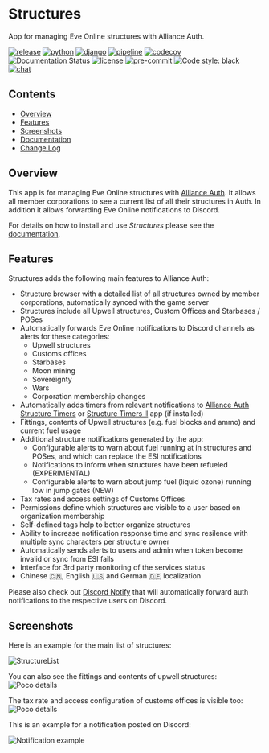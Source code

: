 # Structures

App for managing Eve Online structures with Alliance Auth.

[![release](https://img.shields.io/pypi/v/aa-structures?label=release)](https://pypi.org/project/aa-structures/)
[![python](https://img.shields.io/pypi/pyversions/aa-structures)](https://pypi.org/project/aa-structures/)
[![django](https://img.shields.io/pypi/djversions/aa-structures?label=django)](https://pypi.org/project/aa-structures/)
[![pipeline](https://gitlab.com/ErikKalkoken/aa-structures/badges/master/pipeline.svg)](https://gitlab.com/ErikKalkoken/aa-structures/-/pipelines)
[![codecov](https://codecov.io/gl/ErikKalkoken/aa-structures/branch/master/graph/badge.svg?token=wq6yixsYRE)](https://codecov.io/gl/ErikKalkoken/aa-structures)
[![Documentation Status](https://readthedocs.org/projects/aa-structures/badge/?version=latest)](https://aa-structures.readthedocs.io/en/latest/?badge=latest)
[![license](https://img.shields.io/badge/license-MIT-green)](https://gitlab.com/ErikKalkoken/aa-structures/-/blob/master/LICENSE)
[![pre-commit](https://img.shields.io/badge/pre--commit-enabled-brightgreen?logo=pre-commit&logoColor=white)](https://github.com/pre-commit/pre-commit)
[![Code style: black](https://img.shields.io/badge/code%20style-black-000000.svg)](https://github.com/psf/black)
[![chat](https://img.shields.io/discord/790364535294132234)](https://discord.gg/zmh52wnfvM)

## Contents

- [Overview](#overview)
- [Features](#features)
- [Screenshots](#screenshots)
- [Documentation](https://aa-structures.readthedocs.io/en/latest/)
- [Change Log](CHANGELOG.md)

## Overview

This app is for managing Eve Online structures with [Alliance Auth](https://gitlab.com/allianceauth/allianceauth). It allows all member corporations to see a current list of all their structures in Auth. In addition it allows forwarding Eve Online notifications to Discord.

For details on how to install and use *Structures* please see the [documentation](https://aa-structures.readthedocs.io/en/latest/).

## Features

Structures adds the following main features to Alliance Auth:

- Structure browser with a detailed list of all structures owned by member corporations, automatically synced with the game server
- Structures include all Upwell structures, Custom Offices and Starbases / POSes
- Automatically forwards Eve Online notifications to Discord channels as alerts for these categories:
  - Upwell structures
  - Customs offices
  - Starbases
  - Moon mining
  - Sovereignty
  - Wars
  - Corporation membership changes
- Automatically adds timers from relevant notifications to [Alliance Auth Structure Timers](https://allianceauth.readthedocs.io/en/v2.8.1/features/apps/timerboard.html) or [Structure Timers II](https://gitlab.com/ErikKalkoken/aa-structuretimers) app (if installed)
- Fittings, contents of Upwell structures (e.g. fuel blocks and ammo) and current fuel usage
- Additional structure notifications generated by the app:
  - Configurable alerts to warn about fuel running at in structures and POSes, and which can replace the ESI notifications
  - Notifications to inform when structures have been refueled (EXPERIMENTAL)
  - Configurable alerts to warn about jump fuel (liquid ozone) running low in jump gates (NEW)
- Tax rates and access settings of Customs Offices
- Permissions define which structures are visible to a user based on organization membership
- Self-defined tags help to better organize structures
- Ability to increase notification response time and sync resilence with multiple sync characters per structure owner
- Automatically sends alerts to users and admin when token become invalid or sync from ESI fails
- Interface for 3rd party monitoring of the services status
- Chinese :cn:, English :us: and German :de: localization

Please also check out [Discord Notify](https://gitlab.com/ErikKalkoken/aa-discordnotify) that will automatically forward auth notifications to the respective users on Discord.

## Screenshots

Here is an example for the main list of structures:

![StructureList](https://i.imgur.com/m676Y0T.png)

You can also see the fittings and contents of upwell structures:
![Poco details](https://i.imgur.com/qSC5uql.png)

The tax rate and access configuration of customs offices is visible too:
![Poco details](https://i.imgur.com/5XXDCsQ.png)

This is an example for a notification posted on Discord:

![Notification example](https://i.imgur.com/oqBqeFy.png)

